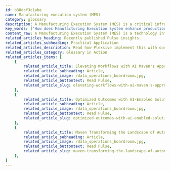 ```yaml
---
id: b38dcf3c1abe
name: Manufacturing execution system (MES)
category: glossary
description: A Manufacturing Execution System (MES) is a critical infrastructure that improves manufacturing processes through real-time control and data integration with broader business systems, resulting in heightened efficiency, quality, and customer satisfaction.
key_words: ["How does Manufacturing Execution System enhance production efficiency?", "What is the role of MES in reducing manufacturing cycle time?", "How does an MES integrate with Enterprise Resource Planning systems?", "What are the benefits of MES in inventory management for manufacturers?", "Can a Manufacturing Execution System reduce labor costs through automation?", "How does a Manufacturing Execution System improve product delivery times?", "What advantages does MES offer in regulatory compliance for manufacturing?", "How do Manufacturing Execution Systems assist in quality control processes?", "In what ways does Manufacturing Execution System contribute to customer satisfaction?", "How can Maven Technologies implement an MES to optimize manufacturing assets?"]
content_raw: A Manufacturing Execution System (MES) is a technology infrastructure that monitors and controls complicated manufacturing equipment and methods. It serves as an intermediary that links the immediate control systems managing manufacturing equipment and data collection (e.g., downtime and inventory levels) with holistic business systems such as Enterprise Resource Planning (ERP), which oversees broader data elements including orders, customer interactions, and pricing structures. Moreover, the real-time intelligence provided by an MES empowers organisations to optimise their manufacturing assets and procedures. Consequently, this proficiency leads to a multitude of business benefits. Primarily, an effective MES aids in the reduction of inventory, streamlines workflow, and shortens manufacturing cycle time, thereby increasing overall efficiency and quality. It also effectively curtails labor costs by minimizing manual data entry, fostering a more automated and accurate operation. An additional advantage of an MES is its role in enhancing customer satisfaction. It does so by speeding up the delivery of new products to the market, providing a competitive edge. Further, an MES alleviates the expenses and efforts associated with regulatory compliance. In essence, by creating a seamless link between equipment control and business strategies, a Manufacturing Execution System significantly unlocks productivity for enterprises. Its implementation by the knowledgeable professionals at Maven Technologies ensures that businesses can fully unlock and experience the benefits of elite technology. This aligns perfectly with our mission of delivering scalable value to our customers, amplifying their success in the modern corporate world.
related_articles_heading: Recently published Pulse insights.
related_articles_subheading: Practical Application
related_articles_description: Read how Plexsive implement this with our clients.
related_articles_category: Glossary in Action
related_articles_items: [
	{
		related_article_title: Elevating Workflows with AI Maven's Approach,
		related_article_subheading: Article,
		related_article_image: /data_operations_boardroom.jpg,
		related_article_buttontext: Read Pulse,
		related_article_slug: elevating-workflows-with-ai-maven's-approach
	},
	{
		related_article_title: Optimized Outcomes with AI-Enabled Solutions,
		related_article_subheading: Article,
		related_article_image: /data_operations_boardroom.jpg,
		related_article_buttontext: Read Pulse,
		related_article_slug: optimized-outcomes-with-ai-enabled-solutions
	},
	{
		related_article_title: Maven Transforming the Landscape of Autonomous Vehicles,
		related_article_subheading: Article,
		related_article_image: /data_operations_boardroom.jpg,
		related_article_buttontext: Read Pulse,
		related_article_slug: maven-transforming-the-landscape-of-autonomous-vehicles
	},
]
---
```

